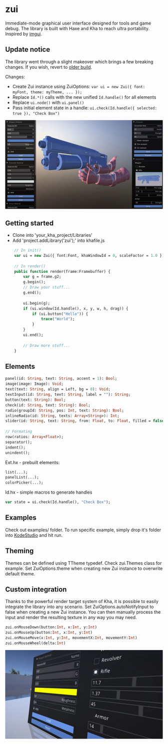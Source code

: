 # zui

Immediate-mode graphical user interface designed for tools and game debug. The library is built with Haxe and Kha to reach ultra portability. Inspired by [imgui](https://github.com/ocornut/imgui).

## Update notice
The library went through a slight makeover which brings a few breaking changes.
If you wish, revert to [older build](https://github.com/armory3d/zui/releases/tag/17.02).

Changes:
- Create Zui instance using ZuiOptions:
`var ui = new Zui({ font: myFont, theme: myTheme, ... });`
- Replace `Id.*()` calls with the new unified `Id.handle()` for all elements
- Replace `ui.node()` with `ui.panel()`
- Pass initial element state in a handle: `ui.check(Id.handle({ selected: true }), "Check Box")`

![](img/zui.jpg)

## Getting started
- Clone into 'your_kha_project/Libraries'
- Add 'project.addLibrary('zui');' into khafile.js
``` hx
	// In init()
	var ui = new Zui({ font:Font, khaWindowId = 0, scaleFactor = 1.0 });

	// In render()
	public function render(frame:Framebuffer) {
		var g = frame.g2;
		g.begin();
		// Draw your stuff...
		g.end();
		
		ui.begin(g);
		if (ui.window(Id.handle(), x, y, w, h, drag)) {
			if (ui.button("Hello")) {
				trace("World");
			}
		}
		ui.end();

		// Draw more stuff...
	}
```

## Elements
``` hx
panel(id: String, text: String, accent = 1): Bool;
image(image: Image): Void;
text(text: String, align = Left, bg = 0): Void;
textInput(id: String, text: String, label = ""): String;
button(text: String): Bool;
check(id: String, text: String): Bool;
radio(groupId: String, pos: Int, text: String): Bool;
inlineRadio(id: String, texts: Array<String>): Int;
slider(id: String, text: String, from: Float, to: Float, filled = false, precision = 100, displayValue = true): Float;

// Formating
row(ratios: Array<Float>);
separator();
indent();
unindent();
```

Ext.hx - prebuilt elements:
``` hx
list(...);
panelList(...);
colorPicker(...);
```

Id.hx - simple macros to generate handles
``` hx
var state = ui.check(Id.handle(), "Check Box");
```

## Examples
Check out examples/ folder. To run specific example, simply drop it's folder into [KodeStudio](https://github.com/KTXSoftware/KodeStudio/releases) and hit run.

## Theming
Themes can be defined using TTheme typedef. Check zui.Themes class for example. Set ZuiOptions.theme when creating new Zui instance to overwrite default theme.

## Custom integration
Thanks to the powerful render target system of Kha, it is possible to easily integrate the library into any scenario. Set ZuiOptions.autoNotifyInput to false when creating a new Zui instance. You can then manually process the input and render the resulting texture in any way you may need.
``` hx
zui.onMouseDown(button:Int, x:Int, y:Int)
zui.onMouseUp(button:Int, x:Int, y:Int)
zui.onMouseMove(x:Int, y:Int, movementX:Int, movementY:Int)
zui.onMouseWheel(delta:Int)
```
![](img/zui2.jpg)
